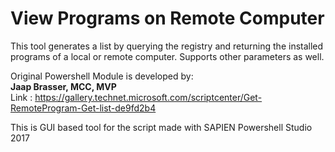 # View Programs on Remote Computer
This tool generates a list by querying the registry and returning the installed programs of a local or remote computer. Supports other parameters as well.

Original Powershell Module is developed by:<br/>
<b>Jaap Brasser, MCC, MVP</b><br/>
Link : https://gallery.technet.microsoft.com/scriptcenter/Get-RemoteProgram-Get-list-de9fd2b4

This is GUI based tool for the script made with SAPIEN Powershell Studio 2017
